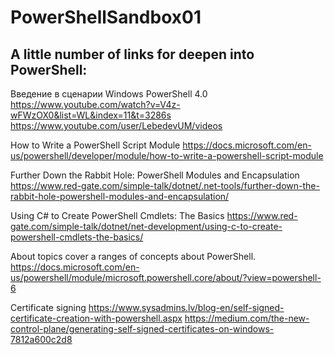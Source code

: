 # PowerShellSandbox01

## A little number of links for deepen into PowerShell:

Введение в сценарии Windows PowerShell 4.0
https://www.youtube.com/watch?v=V4z-wFWzOX0&list=WL&index=11&t=3286s
https://www.youtube.com/user/LebedevUM/videos

How to Write a PowerShell Script Module
https://docs.microsoft.com/en-us/powershell/developer/module/how-to-write-a-powershell-script-module

Further Down the Rabbit Hole: PowerShell Modules and Encapsulation
https://www.red-gate.com/simple-talk/dotnet/.net-tools/further-down-the-rabbit-hole-powershell-modules-and-encapsulation/

Using C# to Create PowerShell Cmdlets: The Basics
https://www.red-gate.com/simple-talk/dotnet/net-development/using-c-to-create-powershell-cmdlets-the-basics/

About topics cover a ranges of concepts about PowerShell.
https://docs.microsoft.com/en-us/powershell/module/microsoft.powershell.core/about/?view=powershell-6


Certificate signing
https://www.sysadmins.lv/blog-en/self-signed-certificate-creation-with-powershell.aspx
https://medium.com/the-new-control-plane/generating-self-signed-certificates-on-windows-7812a600c2d8